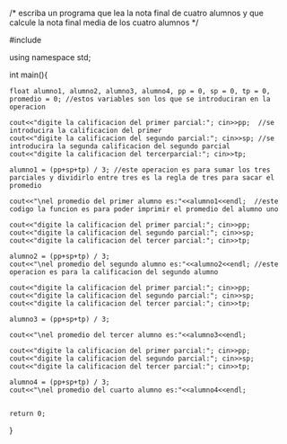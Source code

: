 /* escriba un programa que
 lea la nota final de cuatro alumnos y
  que calcule  la nota final media de los cuatro alumnos
*/

#include <iostream>

using namespace std;

int main(){
	
	float alumno1, alumno2, alumno3, alumno4, pp = 0, sp = 0, tp = 0, promedio = 0; //estos variables son los que se introduciran en la operacion
	
	cout<<"digite la calificacion del primer parcial:"; cin>>pp;  //se introducira la calificacion del primer 
	cout<<"digite la calificacion del segundo parcial:"; cin>>sp; //se introducira la segunda calificacion del segundo parcial
    cout<<"digite la calificacion del tercerparcial:"; cin>>tp;
	
	alumno1 = (pp+sp+tp) / 3; //este operacion es para sumar los tres parciales y dividirlo entre tres es la regla de tres para sacar el promedio
	
	cout<<"\nel promedio del primer alumno es:"<<alumno1<<endl;  //este codigo la funcion es para poder imprimir el promedio del alumno uno
	
	cout<<"digite la calificacion del primer parcial:"; cin>>pp;
	cout<<"digite la calificacion del segundo parcial:"; cin>>sp;
	cout<<"digite la calificacion del tercer parcial:"; cin>>tp;
	
	alumno2 = (pp+sp+tp) / 3;
	cout<<"\nel promedio del segundo alumno es:"<<alumno2<<endl; //este operacion es para la calificacion del segundo alumno 
	
	cout<<"digite la calificacion del primer parcial:"; cin>>pp;
	cout<<"digite la calificacion del segundo parcial:"; cin>>sp;
	cout<<"digite la calificacion del tercer parcial:"; cin>>tp;
	
	alumno3 = (pp+sp+tp) / 3;
	
	cout<<"\nel promedio del tercer alumno es:"<<alumno3<<endl;
	
	cout<<"digite la calificacion del primer parcial:"; cin>>pp;
	cout<<"digite la calificacion del segundo parcial:"; cin>>sp;
	cout<<"digite la calificacion del tercer parcial:"; cin>>tp;
	
	alumno4 = (pp+sp+tp) / 3;
	cout<<"\nel promedio del cuarto alumno es:"<<alumno4<<endl;
	
	
	return 0;
}
